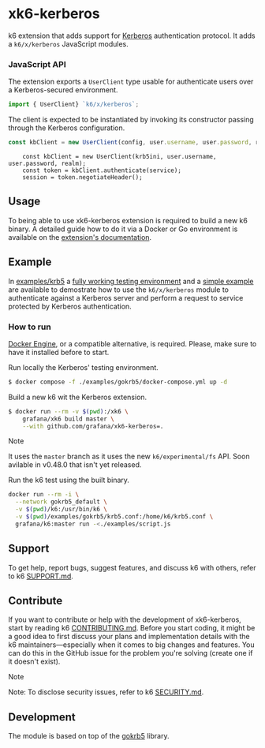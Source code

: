 # xk6-kerberos

k6 extension that adds support for [Kerberos](https://web.mit.edu/kerberos) authentication protocol. It adds a `k6/x/kerberos` JavaScript modules.

### JavaScript API

The extension exports a `UserClient` type usable for authenticate users over a Kerberos-secured environment.

```js
import { UserClient} `k6/x/kerberos`;

```

The client is expected to be instantiated by invoking its constructor passing through the Kerberos configuration.

```js
const kbClient = new UserClient(config, user.username, user.password, realm);

```

```
    const kbClient = new UserClient(krb5ini, user.username, user.password, realm);
    const token = kbClient.authenticate(service);
    session = token.negotiateHeader();

```

## Usage

To being able to use xk6-kerberos extension is required to build a new k6 binary. A detailed guide how to do it via a Docker or Go environment is available on the [extension's documentation](https://k6.io/docs/extensions/guides/build-a-k6-binary-using-go/).


## Example

In [examples/krb5](./examples/krb5) a [fully working testing environment](./examples/krb5/docker-compose.yml) and a [simple example](./examples/script.js) are available to demostrate how to use the `k6/x/kerberos` module to authenticate against a Kerberos server and perform a request to service protected by Kerberos authentication.

### How to run

[Docker Engine](https://docs.docker.com/engine), or a compatible alternative, is required. Please, make sure to have it installed before to start.

Run locally the Kerberos' testing environment.

```sh
$ docker compose -f ./examples/gokrb5/docker-compose.yml up -d
```

Build a new k6 wit the Kerberos extension.

```sh
$ docker run --rm -v $(pwd):/xk6 \
    grafana/xk6 build master \
    --with github.com/grafana/xk6-kerberos=.
```

> [!NOTE]  
> It uses the `master` branch as it uses the new `k6/experimental/fs` API. Soon avilable in v0.48.0 that isn't yet released.

Run the k6 test using the built binary.

```sh
docker run --rm -i \
  --network gokrb5_default \
  -v $(pwd)/k6:/usr/bin/k6 \
  -v $(pwd)/examples/gokrb5/krb5.conf:/home/k6/krb5.conf \
  grafana/k6:master run -<./examples/script.js
```

## Support

To get help, report bugs, suggest features, and discuss k6 with others, refer to k6 [SUPPORT.md](https://github.com/grafana/k6#support).

## Contribute

If you want to contribute or help with the development of xk6-kerberos, start by reading k6 [CONTRIBUTING.md](https://github.com/grafana/k6/blob/master/CONTRIBUTING.md). Before you start coding, it might be a good idea to first discuss your plans and implementation details with the k6 maintainers—especially when it comes to big changes and features. You can do this in the GitHub issue for the problem you're solving (create one if it doesn't exist).

> [!NOTE]  
> Note: To disclose security issues, refer to k6 [SECURITY.md](https://github.com/grafana/k6/blob/master/SECURITY.md).

## Development

The module is based on top of the [gokrb5](https://github.com/jcmturner/gokrb5) library.
